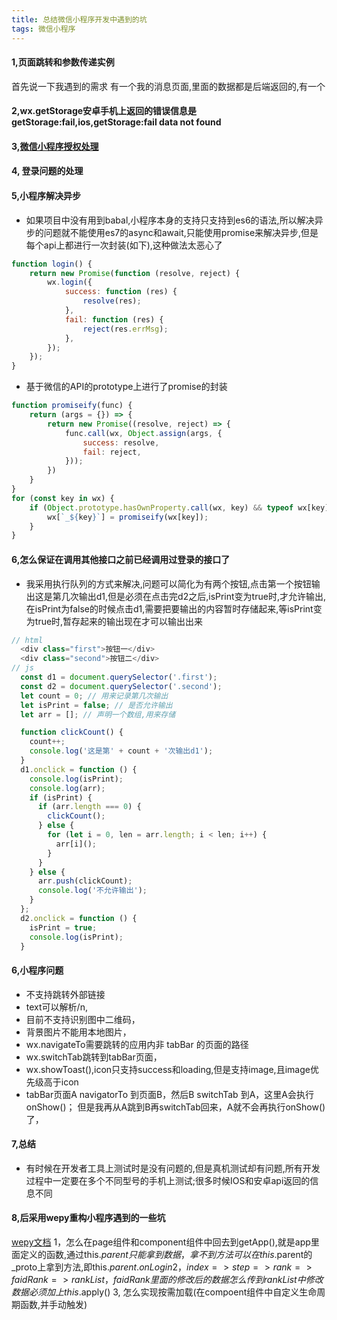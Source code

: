 ```yaml
---
title: 总结微信小程序开发中遇到的坑
tags: 微信小程序
---
```


#### 1,页面跳转和参数传递实例
首先说一下我遇到的需求
有一个我的消息页面,里面的数据都是后端返回的,有一个

#### 2,wx.getStorage安卓手机上返回的错误信息是getStorage:fail,ios,getStorage:fail data not found

#### 3,[微信小程序授权处理](https://devework.com/weixin-weapp-auth-failed.html)

#### 4, 登录问题的处理


#### 5,小程序解决异步
- 如果项目中没有用到babal,小程序本身的支持只支持到es6的语法,所以解决异步的问题就不能使用es7的async和await,只能使用promise来解决异步,但是每个api上都进行一次封装(如下),这种做法太恶心了
```js
function login() {
    return new Promise(function (resolve, reject) {
        wx.login({
            success: function (res) {
                resolve(res);
            },
            fail: function (res) {
                reject(res.errMsg);
            },
        });
    });
}

```
- 基于微信的API的prototype上进行了promise的封装
```js
function promiseify(func) {
    return (args = {}) => {
        return new Promise((resolve, reject) => {
            func.call(wx, Object.assign(args, {
                success: resolve,
                fail: reject,
            }));
        })
    }
}
for (const key in wx) {
    if (Object.prototype.hasOwnProperty.call(wx, key) && typeof wx[key] === 'function') {
        wx[`_${key}`] = promiseify(wx[key]);
    }
}
```
#### 6,怎么保证在调用其他接口之前已经调用过登录的接口了
- 我采用执行队列的方式来解决,问题可以简化为有两个按钮,点击第一个按钮输出这是第几次输出d1,但是必须在点击完d2之后,isPrint变为true时,才允许输出,在isPrint为false的时候点击d1,需要把要输出的内容暂时存储起来,等isPrint变为true时,暂存起来的输出现在才可以输出出来
```js
// html
  <div class="first">按钮一</div>
  <div class="second">按钮二</div>
// js
  const d1 = document.querySelector('.first');
  const d2 = document.querySelector('.second');
  let count = 0; // 用来记录第几次输出
  let isPrint = false; // 是否允许输出
  let arr = []; // 声明一个数组,用来存储

  function clickCount() {
    count++;
    console.log('这是第' + count + '次输出d1');
  }
  d1.onclick = function () {
    console.log(isPrint);
    console.log(arr);
    if (isPrint) {
      if (arr.length === 0) {
        clickCount();
      } else {
        for (let i = 0, len = arr.length; i < len; i++) {
          arr[i]();
        }
      }
    } else {
      arr.push(clickCount);
      console.log('不允许输出');
    }
  };
  d2.onclick = function () {
    isPrint = true;
    console.log(isPrint);
  }

```
#### 6,小程序问题
- 不支持跳转外部链接
- text可以解析/n,
- 目前不支持识别图中二维码，
- 背景图片不能用本地图片，
- wx.navigateTo需要跳转的应用内非 tabBar 的页面的路径
- wx.switchTab跳转到tabBar页面，
- wx.showToast(),icon只支持success和loading,但是支持image,且image优先级高于icon
- tabBar页面A   navigatorTo 到页面B，然后B   switchTab 到A，这里A会执行onShow()；
但是我再从A跳到B再switchTab回来，A就不会再执行onShow()了，

#### 7,总结
- 有时候在开发者工具上测试时是没有问题的,但是真机测试却有问题,所有开发过程中一定要在多个不同型号的手机上测试;很多时候IOS和安卓api返回的信息不同

#### 8,后采用wepy重构小程序遇到的一些坑
[wepy文档](https://wepyjs.github.io/wepy/#/)
1，怎么在page组件和component组件中回去到getApp(),就是app里面定义的函数,通过this.$parent只能拿到数据，拿不到方法
可以在this.$parent的_proto上拿到方法,即this.$parent.onLogin
2，index  => step => rank => faidRank => rankList ，faidRank里面的修改后的数据怎么传到rankList中
修改数据必须加上this.$apply()
3, 怎么实现按需加载(在compoent组件中自定义生命周期函数,并手动触发)